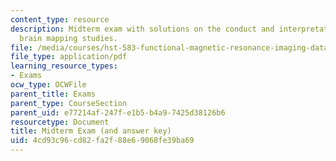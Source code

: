 ```yaml
---
content_type: resource
description: Midterm exam with solutions on the conduct and interpretation of human
  brain mapping studies.
file: /media/courses/hst-583-functional-magnetic-resonance-imaging-data-acquisition-and-analysis-fall-2008/4cd93c96cd82fa2f88e69068fe39ba69_midterm_soln.pdf
file_type: application/pdf
learning_resource_types:
- Exams
ocw_type: OCWFile
parent_title: Exams
parent_type: CourseSection
parent_uid: e77214af-247f-e1b5-b4a9-7425d38126b6
resourcetype: Document
title: Midterm Exam (and answer key)
uid: 4cd93c96-cd82-fa2f-88e6-9068fe39ba69
---
```

